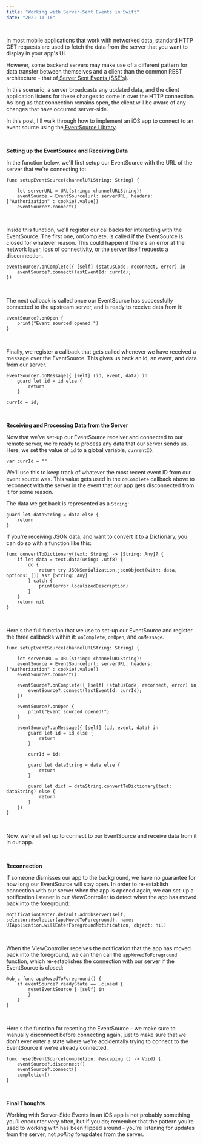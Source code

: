 ```yaml
---
title: "Working with Server-Sent Events in Swift"
date: "2021-11-16"

---
```




In most mobile applications that work with networked data, standard HTTP GET requests are used to fetch the data from the server that you want to display in your app's UI.

However, some backend servers may make use of a different pattern for data transfer between themselves and a client than the common REST architecture - that of[ Server Sent Events (SSE's)](https://en.wikipedia.org/wiki/Server-sent_events).

In this scenario, a server broadcasts any updated data, and the client application listens for these changes to come in over the HTTP connection. As long as that connection remains open, the client will be aware of any changes that have occurred server-side.

In this post, I'll walk through how to implement an iOS app to connect to an event source using the[ EventSource Library](https://github.com/inaka/EventSource).

&nbsp;

**Setting up the EventSource and Receiving Data**

In the function below, we'll first setup our EventSource with the URL of the server that we're connecting to:

```
func setupEventSource(channelURLString: String) {
        
	let serverURL = URL(string: channelURLString)!
	eventSource = EventSource(url: serverURL, headers: ["Authorization" : cookie!.value])
	eventSource?.connect()
```

&nbsp;

Inside this function, we'll register our callbacks for interacting with the EventSource. The first one, onComplete, is called if the EventSource is closed for whatever reason. This could happen if there's an error at the network layer, loss of connectivity, or the server itself requests a disconnection.

```
eventSource?.onComplete({ [self] (statusCode, reconnect, error) in
	eventSource?.connect(lastEventId: currId);
})
```

&nbsp;

The next callback is called once our EventSource has successfully connected to the upstream server, and is ready to receive data from it:

```
eventSource?.onOpen {
	print("Event sourced opened!")
}
```



&nbsp;

Finally, we register a callback that gets called whenever we have received a message over the EventSource. This gives us back an id, an event, and data from our server.

```
eventSource?.onMessage({ [self] (id, event, data) in
	guard let id = id else {
		return
	}
            
currId = id;
```

&nbsp;

**Receiving and Processing Data from the Server**

Now that we’ve set-up our EventSource receiver and connected to our remote server, we’re ready to process any data that our server sends us. Here, we set the value of `id` to a global variable, `currentID`:

```
var currId = ""
```



We'll use this to keep track of whatever the most recent event ID from our event source was. This value gets used in the `onComplete` callback above to reconnect with the server in the event that our app gets disconnected from it for some reason.

The data we get back is represented as a `String`: 

```
guard let dataString = data else {
	return
}
```



If you're receiving JSON data, and want to convert it to a Dictionary, you can do so with a function like this:

```
func convertToDictionary(text: String) -> [String: Any]? {
	if let data = text.data(using: .utf8) {
		do {
			return try JSONSerialization.jsonObject(with: data, options: []) as? [String: Any]
		} catch {
			print(error.localizedDescription)
		}
	}
	return nil
}
```

&nbsp;

Here's the full function that we use to set-up our EventSource and register the three callbacks within it: `onComplete`, `onOpen`, and `onMessage`.

```
func setupEventSource(channelURLString: String) {
        
	let serverURL = URL(string: channelURLString)!
	eventSource = EventSource(url: serverURL, headers: ["Authorization" : cookie!.value])
	eventSource?.connect()
        
	eventSource?.onComplete({ [self] (statusCode, reconnect, error) in
		eventSource?.connect(lastEventId: currId);
	})
        
	eventSource?.onOpen {
		print("Event sourced opened!")
	}
        
	eventSource?.onMessage({ [self] (id, event, data) in
		guard let id = id else {
			return
		}
            
		currId = id;
            
		guard let dataString = data else {
			return
		}
            
		guard let dict = dataString.convertToDictionary(text: dataString) else {
			return
		}
	})
}
```

&nbsp;

Now, we're all set up to connect to our EventSource and receive data from it in our app. 

&nbsp;

**Reconnection**

If someone dismisses our app to the background, we have no guarantee for how long our EventSource will stay open. In order to re-establish connection with our server when the app is opened again, we can set-up a notification listener in our ViewController to detect when the app has moved back into the foreground:

```
NotificationCenter.default.addObserver(self, selector:#selector(appMovedToForeground), name: UIApplication.willEnterForegroundNotification, object: nil)
```

&nbsp;

When the ViewController receives the notification that the app has moved back into the foreground, we can then call the `appMovedToForeground` function, which re-establishes the connection with our server if the EventSource is closed:

```
@objc func appMovedToForeground() {
	if eventSource?.readyState == .closed {
		resetEventSource { [self] in
		}
	}
}
```

&nbsp;

Here's the function for resetting the EventSource - we make sure to manually disconnect before connecting again, just to make sure that we don't ever enter a state where we're accidentally trying to connect to the EventSource if we're already connected.

```
func resetEventSource(completion: @escaping () -> Void) {
	eventSource?.disconnect()
	eventSource?.connect()
	completion()
}
```

&nbsp;

**Final Thoughts**

Working with Server-Side Events in an iOS app is not probably something you’ll encounter very often, but if you do; remember that the pattern you’re used to working with has been flipped around - you’re listening for updates from the server, not *polling* forupdates from the server. 
